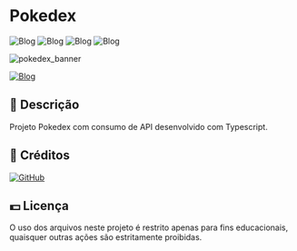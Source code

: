 # Pokedex
![Blog](https://img.shields.io/badge/React-20232A?style=for-the-badge&logo=react&logoColor=61DAFB)
![Blog](https://img.shields.io/badge/TypeScript-007ACC?style=for-the-badge&logo=typescript&logoColor=white)
![Blog](https://img.shields.io/badge/HTML5-E34F26?style=for-the-badge&logo=html5&logoColor=white)
![Blog](https://img.shields.io/badge/CSS3-1572B6?style=for-the-badge&logo=css3&logoColor=white)

![pokedex_banner](https://github.com/MatheusCarvie/pokedex/assets/89232821/0a354c64-ec5e-4e9a-b08c-a2564e4fc235)

[![Blog](https://img.shields.io/badge/LinkedIn-0077B5?style=for-the-badge&logo=linkedin&logoColor=white)](https://www.linkedin.com/in/matheuscarvie/)

## 📑 Descrição
Projeto Pokedex com consumo de API desenvolvido com Typescript.

## 🔨 Créditos
[![GitHub](https://img.shields.io/badge/GitHub-MatheusCarvie-181717?style=flat&logo=github)](https://github.com/MatheusCarvie)

## 💵 Licença
O uso dos arquivos neste projeto é restrito apenas para fins educacionais, quaisquer outras ações são estritamente proibidas.

